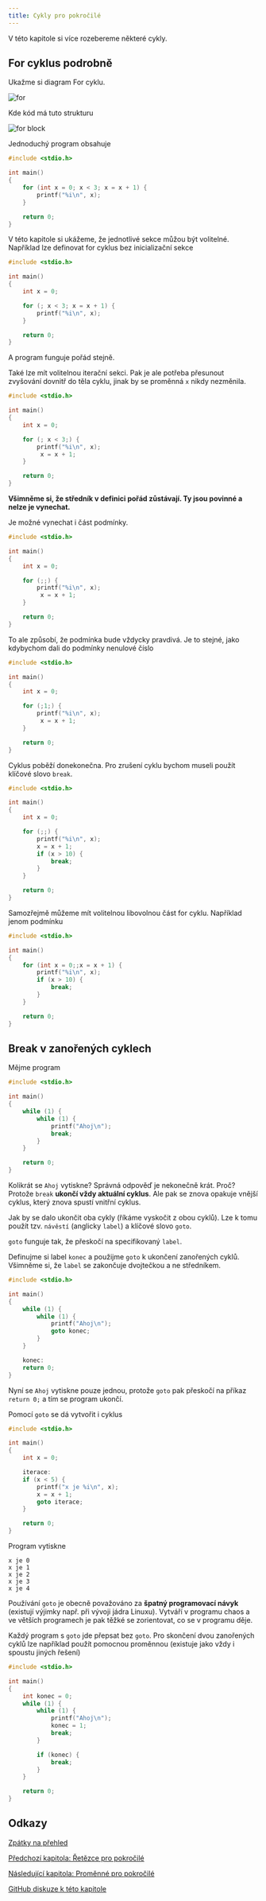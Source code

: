 ```yaml
---
title: Cykly pro pokročilé
---
```



V této kapitole si více rozebereme některé cykly.

## For cyklus podrobně
Ukažme si diagram For cyklu.

![for](./obrazky/cykly/for.png)

Kde kód má tuto strukturu


![for block](./obrazky/cykly/for_block.png)

Jednoduchý program obsahuje

```c
#include <stdio.h>

int main()
{
    for (int x = 0; x < 3; x = x + 1) {
        printf("%i\n", x);
    }

    return 0;
}
```

V této kapitole si ukážeme, že jednotlivé sekce můžou být volitelné. Například lze definovat for cyklus bez inicializační sekce


```c
#include <stdio.h>

int main()
{
    int x = 0;

    for (; x < 3; x = x + 1) {
        printf("%i\n", x);
    }

    return 0;
}
```

A program funguje pořád stejně.

Také lze mít volitelnou iterační sekci. Pak je ale potřeba přesunout zvyšování dovnitř do těla cyklu, jinak by se proměnná `x` nikdy nezměnila.


```c
#include <stdio.h>

int main()
{
    int x = 0;

    for (; x < 3;) {
        printf("%i\n", x);
         x = x + 1;
    }

    return 0;
}
```

**Všimněme si, že středník v definici pořád zůstávají. Ty jsou povinné a nelze je vynechat.**

Je možné vynechat i část podmínky.


```c
#include <stdio.h>

int main()
{
    int x = 0;

    for (;;) {
        printf("%i\n", x);
         x = x + 1;
    }

    return 0;
}
```

To ale způsobí, že podmínka bude vždycky pravdivá. Je to stejné, jako kdybychom dali do podmínky nenulové číslo
```c
#include <stdio.h>

int main()
{
    int x = 0;

    for (;1;) {
        printf("%i\n", x);
         x = x + 1;
    }

    return 0;
}
```

Cyklus poběží donekonečna. Pro zrušení cyklu bychom museli použít klíčové slovo `break`.

```c
#include <stdio.h>

int main()
{
    int x = 0;

    for (;;) {
        printf("%i\n", x);
        x = x + 1;
        if (x > 10) {
            break;
        }
    }

    return 0;
}
```

Samozřejmě můžeme mít volitelnou libovolnou část for cyklu. Například jenom podmínku

```c
#include <stdio.h>

int main()
{
    for (int x = 0;;x = x + 1) {
        printf("%i\n", x);
        if (x > 10) {
            break;
        }
    }

    return 0;
}
```

## Break v zanořených cyklech

Mějme program

```c
#include <stdio.h>

int main()
{
    while (1) {
        while (1) {
            printf("Ahoj\n");
            break;
        }
    }

    return 0;
}
```

Kolikrát se `Ahoj` vytiskne? Správná odpověď je nekonečně krát. Proč? Protože `break` **ukončí vždy aktuální cyklus**. Ale pak se znova opakuje vnější cyklus, který znova spustí vnitřní cyklus.

Jak by se dalo ukončit oba cykly (říkáme vyskočit z obou cyklů). Lze k tomu použít tzv. `návěstí` (anglicky `label`) a klíčové slovo `goto`.

`goto` funguje tak, že přeskočí na specifikovaný `label`.

Definujme si label `konec` a použijme `goto` k ukončení zanořených cyklů. Všimněme si, že `label` se zakončuje dvojtečkou a ne středníkem. 

```c
#include <stdio.h>

int main()
{
    while (1) {
        while (1) {
            printf("Ahoj\n");
            goto konec;
        }
    }

    konec:
    return 0;
}
```

Nyní se `Ahoj` vytiskne pouze jednou, protože `goto` pak přeskočí na příkaz `return 0;` a tím se program ukončí.

Pomocí `goto` se dá vytvořit i cyklus

```c
#include <stdio.h>

int main()
{
    int x = 0;

    iterace:
    if (x < 5) {
        printf("x je %i\n", x);
        x = x + 1;
        goto iterace;
    }

    return 0;
}
```

Program vytiskne
```
x je 0
x je 1
x je 2
x je 3
x je 4
```


Používání `goto` je obecně považováno za **špatný programovací návyk** (existují výjimky např. při vývoji jádra Linuxu). Vytváří v programu chaos a ve větších programech je pak těžké se zorientovat, co se v programu děje.


Každý program s `goto` jde přepsat bez `goto`. Pro skončení dvou zanořených cyklů lze například použít pomocnou proměnnou (existuje jako vždy i spoustu jiných řešení)

```c
#include <stdio.h>

int main()
{
    int konec = 0;
    while (1) {
        while (1) {
            printf("Ahoj\n");
            konec = 1;
            break;
        }

        if (konec) {
            break;
        }
    }

    return 0;
}
```


## Odkazy
[Zpátky na přehled](./index.md)

[Předchozí kapitola: Řetězce pro pokročilé](./pokrocile-retezce.md)

[Následující kapitola: Proměnné pro pokročilé](./pokrocile-promenne.md)

[GitHub diskuze k této kapitole](https://github.com/tomasbruckner/c_lectures/discussions/25)
